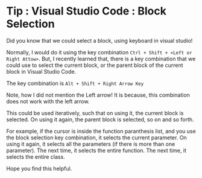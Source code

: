 Tip : Visual Studio Code : Block Selection
==========================================

Did you know that we could select a block, using keyboard in visual studio!

Normally, I would do it using the key combination ```Ctrl + Shift + <Left or Right Attow>```.
But, I recently learned that, there is a key combination that we could use to select the current block, or the parent block of the current block in Visual Studio Code.

The key combination is ```Alt + Shift + Right Arrow Key```

Note, how I did not mention the Left arrow! It is because, this combination does not work with the left arrow.

This could be used iteratively, such that on using it, the current block is selected. On using it again, the parent block is selected, so on and so forth.

For example, if the cursor is inside the function paranthesis list, and you use the block selection key combination, it selects the current parameter.
On using it again, it selects all the parameters (if there is more than one parameter). The next time, it selects the entire function.
The next time, it selects the entire class.

Hope you find this helpful.
